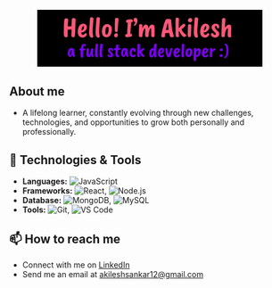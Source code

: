 <p align="center">
  <img width="80%" alt="Hello, I'm Akilesh. a fullStack Developer!" src="./image/header.png" />
</p>

## About me

- A lifelong learner, constantly evolving through new challenges, technologies, and opportunities to grow both personally and professionally.

## 🔧 Technologies & Tools

- **Languages:** ![JavaScript](https://img.shields.io/badge/-JavaScript-yellow)
- **Frameworks:** ![React](https://img.shields.io/badge/-React-blue), ![Node.js](https://img.shields.io/badge/-Node.js-green)
- **Database:** ![MongoDB](https://img.shields.io/badge/-MongoDB-green), ![MySQL](https://img.shields.io/badge/-MySQL-blue)
- **Tools:** ![Git](https://img.shields.io/badge/-Git-black), ![VS Code](https://img.shields.io/badge/-VS%20Code-blue)

## 📫 How to reach me

- Connect with me on [LinkedIn](https://www.linkedin.com/in/akilesh29/)
- Send me an email at [akileshsankar12@gmail.com](mailto:akileshsankar12@gmail.com)




